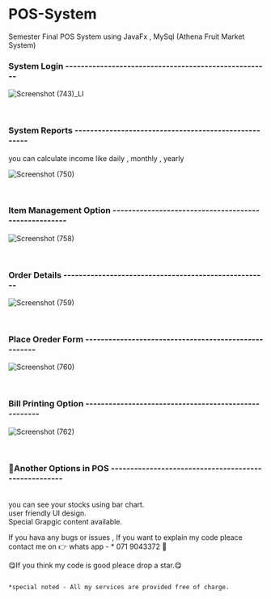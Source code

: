 # POS-System
Semester Final POS System using JavaFx , MySql (Athena Fruit Market System)

<h3> System Login ----------------------------------------------------- </h3>


![Screenshot (743)_LI](https://user-images.githubusercontent.com/100486080/164535178-11123f0d-4154-48c0-9318-bb639e218a10.jpg)

<br><h3> System Reports -----------------------------------------------------</h3>
you can calculate income like daily , monthly , yearly 

![Screenshot (750)](https://user-images.githubusercontent.com/100486080/164536999-c01ba763-991d-4327-abfa-0a45db602e91.png)

<br><h3> Item Management Option -----------------------------------------------------</h3>

![Screenshot (758)](https://user-images.githubusercontent.com/100486080/164537023-87152268-ad0f-499f-9ace-ab87f33894cc.png)

<br><h3> Order Details -----------------------------------------------------</h3>

![Screenshot (759)](https://user-images.githubusercontent.com/100486080/164537322-1f40b3c7-2dad-4a7b-81cd-aa603a2d4a13.png)

<br><h3> Place Oreder Form  -----------------------------------------------------</h3>

![Screenshot (760)](https://user-images.githubusercontent.com/100486080/164537556-bfa50d32-605a-4164-b0a4-3114ac55c6b9.png)

<br><h3> Bill Printing Option  -----------------------------------------------------</h3>

![Screenshot (762)](https://user-images.githubusercontent.com/100486080/164539520-1d1070e8-1e22-49fb-83cd-e29a773e0db6.png)

<br><h3> 🤟Another Options in POS  -----------------------------------------------------</h3><br>
  you can see your stocks using bar chart.<br>
  user friendly UI design.<br>
  Special Grapgic content available.<br>
  
  If you hava any bugs or issues , If you want to explain my code pleace contact me on :point_right: whats app - * 071 9043372  :hugs:
  
  😋If you think my code is good pleace drop a star.😋
  
                                                                       *special noted - All my services are provided free of charge.
